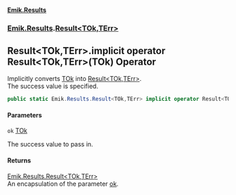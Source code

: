 #### [Emik.Results](index.md 'index')
### [Emik.Results](Emik.Results.md 'Emik.Results').[Result&lt;TOk,TErr&gt;](Result_TOk,TErr_.md 'Emik.Results.Result<TOk,TErr>')

## Result<TOk,TErr>.implicit operator Result<TOk,TErr>(TOk) Operator

Implicitly converts [TOk](Result_TOk,TErr_.md#Emik.Results.Result_TOk,TErr_.TOk 'Emik.Results.Result<TOk,TErr>.TOk') into [Result&lt;TOk,TErr&gt;](Result_TOk,TErr_.md 'Emik.Results.Result<TOk,TErr>').  
The success value is specified.

```csharp
public static Emik.Results.Result<TOk,TErr> implicit operator Result<TOk,TErr>(TOk ok);
```
#### Parameters

<a name='Emik.Results.Result_TOk,TErr_.op_ImplicitEmik.Results.Result_TOk,TErr_(TOk).ok'></a>

`ok` [TOk](Result_TOk,TErr_.md#Emik.Results.Result_TOk,TErr_.TOk 'Emik.Results.Result<TOk,TErr>.TOk')

The success value to pass in.

#### Returns
[Emik.Results.Result&lt;](Result_TOk,TErr_.md 'Emik.Results.Result<TOk,TErr>')[TOk](Result_TOk,TErr_.md#Emik.Results.Result_TOk,TErr_.TOk 'Emik.Results.Result<TOk,TErr>.TOk')[,](Result_TOk,TErr_.md 'Emik.Results.Result<TOk,TErr>')[TErr](Result_TOk,TErr_.md#Emik.Results.Result_TOk,TErr_.TErr 'Emik.Results.Result<TOk,TErr>.TErr')[&gt;](Result_TOk,TErr_.md 'Emik.Results.Result<TOk,TErr>')  
An encapsulation of the parameter [ok](Result_TOk,TErr_.op_Implicit.Cc050qgmQpKvxfJWk5LK5g.md#Emik.Results.Result_TOk,TErr_.op_ImplicitEmik.Results.Result_TOk,TErr_(TOk).ok 'Emik.Results.Result<TOk,TErr>.op_Implicit Emik.Results.Result<TOk,TErr>(TOk).ok').